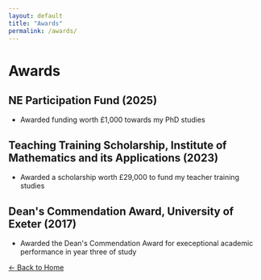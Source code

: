 ```yaml
---
layout: default
title: "Awards"
permalink: /awards/
---
```


# Awards

## NE Participation Fund (2025)

* Awarded funding worth £1,000 towards my PhD studies

## Teaching Training Scholarship, Institute of Mathematics and its Applications (2023)

* Awarded a scholarship worth £29,000 to fund my teacher training studies

## Dean's Commendation Award, University of Exeter (2017)

* Awarded the Dean's Commendation Award for execeptional academic performance in year three of study

[← Back to Home](/) 
